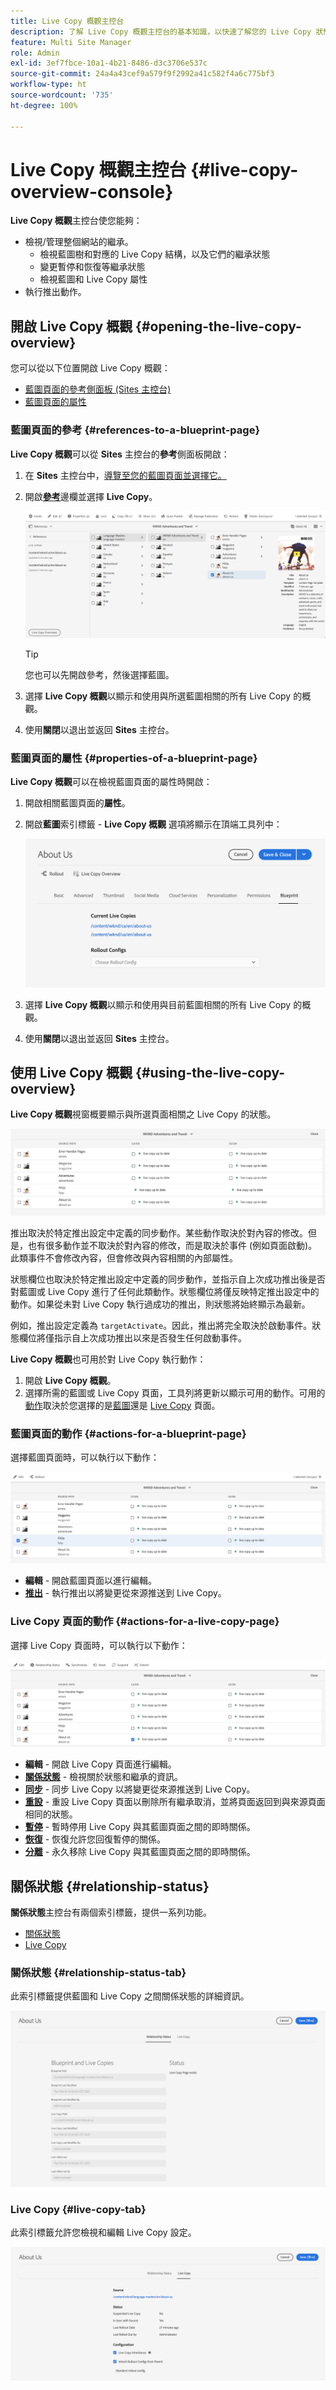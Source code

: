 ```yaml
---
title: Live Copy 概觀主控台
description: 了解 Live Copy 概觀主控台的基本知識，以快速了解您的 Live Copy 狀態，以便同步內容。
feature: Multi Site Manager
role: Admin
exl-id: 3ef7fbce-10a1-4b21-8486-d3c3706e537c
source-git-commit: 24a4a43cef9a579f9f2992a41c582f4a6c775bf3
workflow-type: ht
source-wordcount: '735'
ht-degree: 100%

---
```


# Live Copy 概觀主控台 {#live-copy-overview-console}

**Live Copy 概觀**&#x200B;主控台使您能夠：

* 檢視/管理整個網站的繼承。
   * 檢視藍圖樹和對應的 Live Copy 結構，以及它們的繼承狀態
   * 變更暫停和恢復等繼承狀態
   * 檢視藍圖和 Live Copy 屬性
* 執行推出動作。

## 開啟 Live Copy 概觀 {#opening-the-live-copy-overview}

您可以從以下位置開啟 Live Copy 概觀：

* [藍圖頁面的參考側面板 (Sites 主控台)](#opening-live-copy-overview-references-for-a-blueprint-page)
* [藍圖頁面的屬性](#opening-live-copy-overview-properties-of-a-blueprint-page)

### 藍圖頁面的參考 {#references-to-a-blueprint-page}

**Live Copy 概觀**&#x200B;可以從 **Sites** 主控台的&#x200B;**參考**&#x200B;側面板開啟：

1. 在 **Sites** 主控台中，[導覽至您的藍圖頁面並選擇它。](/help/sites-cloud/authoring/getting-started/basic-handling.md#viewing-and-selecting-resources)
1. 開啟&#x200B;**[參考](/help/sites-cloud/authoring/getting-started/basic-handling.md#references)**&#x200B;邊欄並選擇 **Live Copy**。

   ![來自參考邊欄的 Live Copy](../assets/live-copy-references.png)

   >[!TIP]
   >
   >您也可以先開啟參考，然後選擇藍圖。

1. 選擇 **Live Copy 概觀**&#x200B;以顯示和使用與所選藍圖相關的所有 Live Copy 的概觀。
1. 使用&#x200B;**關閉**&#x200B;以退出並返回 **Sites** 主控台。

### 藍圖頁面的屬性 {#properties-of-a-blueprint-page}

**Live Copy 概觀**&#x200B;可以在檢視藍圖頁面的屬性時開啟：

1. 開啟相關藍圖頁面的&#x200B;**屬性**。
1. 開啟&#x200B;**藍圖**&#x200B;索引標籤 - **Live Copy 概觀** 選項將顯示在頂端工具列中：

   ![藍圖屬性索引標籤](../assets/live-copy-blueprint-tab.png)

1. 選擇 **Live Copy 概觀**&#x200B;以顯示和使用與目前藍圖相關的所有 Live Copy 的概觀。

1. 使用&#x200B;**關閉**&#x200B;以退出並返回 **Sites** 主控台。

## 使用 Live Copy 概觀 {#using-the-live-copy-overview}

**Live Copy 概觀**&#x200B;視窗概要顯示與所選頁面相關之 Live Copy 的狀態。

![Live Copy 概觀視窗](../assets/live-copy-overview.png)

推出取決於特定推出設定中定義的同步動作。某些動作取決於對內容的修改。但是，也有很多動作並不取決於對內容的修改，而是取決於事件 (例如頁面啟動)。此類事件不會修改內容，但會修改與內容相關的內部屬性。

狀態欄位也取決於特定推出設定中定義的同步動作，並指示自上次成功推出後是否對藍圖或 Live Copy 進行了任何此類動作。狀態欄位將僅反映特定推出設定中的動作。如果從未對 Live Copy 執行過成功的推出，則狀態將始終顯示為最新。

例如，推出設定定義為 `targetActivate`。因此，推出將完全取決於啟動事件。狀態欄位將僅指示自上次成功推出以來是否發生任何啟動事件。

**Live Copy 概觀**&#x200B;也可用於對 Live Copy 執行動作：

1. 開啟 **Live Copy 概觀**。
1. 選擇所需的藍圖或 Live Copy 頁面，工具列將更新以顯示可用的動作。可用的[動作](overview.md#terms-used)取決於您選擇的是[藍圖](#actions-for-a-blueprint-page)還是 [Live Copy](#actions-for-a-live-copy-page) 頁面。

### 藍圖頁面的動作 {#actions-for-a-blueprint-page}

選擇藍圖頁面時，可以執行以下動作：

![藍圖的 Live Copy 概觀動作](../assets/live-copy-overview-actions-blueprint.png)

* **編輯** - 開啟藍圖頁面以進行編輯。
* **[推出](overview.md#rollout-and-synchronize)** - 執行推出以將變更從來源推送到 Live Copy。

### Live Copy 頁面的動作 {#actions-for-a-live-copy-page}

選擇 Live Copy 頁面時，可以執行以下動作：

![Live Copy 的 Live Copy 概觀動作](../assets/live-copy-overview-actions.png)

* **編輯** - 開啟 Live Copy 頁面進行編輯。
* **[關係狀態](#relationship-status)** - 檢視關於狀態和繼承的資訊。
* **[同步](overview.md#rollout-and-synchronize)** - 同步 Live Copy 以將變更從來源推送到 Live Copy。
* **[重設](creating-live-copies.md#resetting-a-live-copy-page)** - 重設 Live Copy 頁面以刪除所有繼承取消，並將頁面返回到與來源頁面相同的狀態。
* **[暫停](overview.md#suspending-and-cancelling-inheritance-and-synchronization)** - 暫時停用 Live Copy 與其藍圖頁面之間的即時關係。
* **[恢復](creating-live-copies.md#resuming-inheritance-for-a-page)** - 恢復允許您回復暫停的關係。
* **[分離](overview.md#detaching-a-live-copy)** - 永久移除 Live Copy 與其藍圖頁面之間的即時關係。

## 關係狀態 {#relationship-status}

**關係狀態**&#x200B;主控台有兩個索引標籤，提供一系列功能。

* [關係狀態](#relationship-status-tab)
* [Live Copy](#live-copy-tab)

### 關係狀態 {#relationship-status-tab}

此索引標籤提供藍圖和 Live Copy 之間關係狀態的詳細資訊。

![關係狀態索引標籤](../assets/live-copy-relationship-status.png)

### Live Copy {#live-copy-tab}

此索引標籤允許您檢視和編輯 Live Copy 設定。

![Live Copy 索引標籤](../assets/live-copy-relationship-status-live-copy.png)
